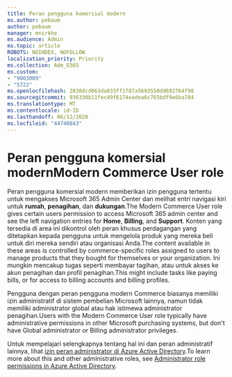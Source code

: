 ```yaml
---
title: Peran pengguna komersial modern
ms.author: pebaum
author: pebaum
manager: mnirkhe
ms.audience: Admin
ms.topic: article
ROBOTS: NOINDEX, NOFOLLOW
localization_priority: Priority
ms.collection: Adm_O365
ms.custom:
- "9003009"
- "5722"
ms.openlocfilehash: 2830dcd063da833ff1f87a5693550dd692764f98
ms.sourcegitcommit: 936330b11fec49f6174eadea6c765bdf9e6ba784
ms.translationtype: MT
ms.contentlocale: id-ID
ms.lasthandoff: 06/12/2020
ms.locfileid: "44748843"
---
```

# <a name="modern-commerce-user-role"></a><span data-ttu-id="3dc56-102">Peran pengguna komersial modern</span><span class="sxs-lookup"><span data-stu-id="3dc56-102">Modern Commerce User role</span></span>

<span data-ttu-id="3dc56-103">Peran pengguna komersial modern memberikan izin pengguna tertentu untuk mengakses Microsoft 365 Admin Center dan melihat entri navigasi kiri untuk **rumah**, **penagihan**, dan **dukungan**.</span><span class="sxs-lookup"><span data-stu-id="3dc56-103">The Modern Commerce User role gives certain users permission to access Microsoft 365 admin center and see the left navigation entries for **Home**, **Billing**, and **Support**.</span></span> <span data-ttu-id="3dc56-104">Konten yang tersedia di area ini dikontrol oleh peran khusus perdagangan yang ditetapkan kepada pengguna untuk mengelola produk yang mereka beli untuk diri mereka sendiri atau organisasi Anda.</span><span class="sxs-lookup"><span data-stu-id="3dc56-104">The content available in these areas is controlled by commerce-specific roles assigned to users to manage products that they bought for themselves or your organization.</span></span> <span data-ttu-id="3dc56-105">Ini mungkin mencakup tugas seperti membayar tagihan, atau untuk akses ke akun penagihan dan profil penagihan.</span><span class="sxs-lookup"><span data-stu-id="3dc56-105">This might include tasks like paying bills, or for access to billing accounts and billing profiles.</span></span>

<span data-ttu-id="3dc56-106">Pengguna dengan peran pengguna modern Commerce biasanya memiliki izin administratif di sistem pembelian Microsoft lainnya, namun tidak memiliki administrator global atau hak istimewa administrator penagihan.</span><span class="sxs-lookup"><span data-stu-id="3dc56-106">Users with the Modern Commerce User role typically have administrative permissions in other Microsoft purchasing systems, but don't have Global administrator or Billing administrator privileges.</span></span>

<span data-ttu-id="3dc56-107">Untuk mempelajari selengkapnya tentang hal ini dan peran administratif lainnya, lihat [izin peran administrator di Azure Active Directory](https://docs.microsoft.com/azure/active-directory/users-groups-roles/directory-assign-admin-roles#modern-commerce-administrator).</span><span class="sxs-lookup"><span data-stu-id="3dc56-107">To learn more about this and other administrative roles, see [Administrator role permissions in Azure Active Directory](https://docs.microsoft.com/azure/active-directory/users-groups-roles/directory-assign-admin-roles#modern-commerce-administrator).</span></span>
